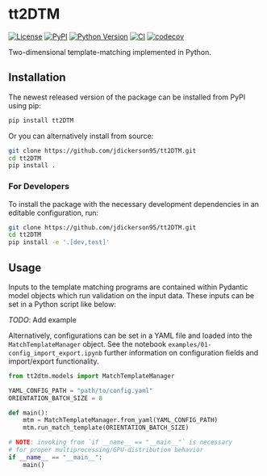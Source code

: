 # tt2DTM

[![License](https://img.shields.io/pypi/l/tt2DTM.svg?color=green)](https://github.com/jdickerson95/tt2DTM/raw/main/LICENSE)
[![PyPI](https://img.shields.io/pypi/v/tt2DTM.svg?color=green)](https://pypi.org/project/tt2DTM)
[![Python Version](https://img.shields.io/pypi/pyversions/tt2DTM.svg?color=green)](https://python.org)
[![CI](https://github.com/jdickerson95/tt2DTM/actions/workflows/ci.yml/badge.svg)](https://github.com/jdickerson95/tt2DTM/actions/workflows/ci.yml)
[![codecov](https://codecov.io/gh/jdickerson95/tt2DTM/branch/main/graph/badge.svg)](https://codecov.io/gh/jdickerson95/tt2DTM)

Two-dimensional template-matching implemented in Python.

## Installation

The newest released version of the package can be installed from PyPI using pip:

```bash
pip install tt2DTM
```

Or you can alternatively install from source:

```bash
git clone https://github.com/jdickerson95/tt2DTM.git
cd tt2DTM
pip install .
```

### For Developers

To install the package with the necessary development dependencies in an editable configuration, run:

```bash
git clone https://github.com/jdickerson95/tt2DTM.git
cd tt2DTM
pip install -e '.[dev,test]'
```

## Usage

Inputs to the template matching programs are contained within Pydantic model objects which run validation on the input data. These inputs can be set in a Python script like below:

*TODO*: Add example

Alternatively, configurations can be set in a YAML file and loaded into the `MatchTemplateManager` object. See the notebook `examples/01-config_import_export.ipynb` further information on configuration fields and import/export functionality.

```python
from tt2dtm.models import MatchTemplateManager

YAML_CONFIG_PATH = "path/to/config.yaml"
ORIENTATION_BATCH_SIZE = 8

def main():
    mtm = MatchTemplateManager.from_yaml(YAML_CONFIG_PATH)
    mtm.run_match_template(ORIENTATION_BATCH_SIZE)

# NOTE: invoking from `if __name__ == "__main__"` is necessary
# for proper multiprocessing/GPU-distribution behavior
if __name__ == "__main__":
    main()
```
